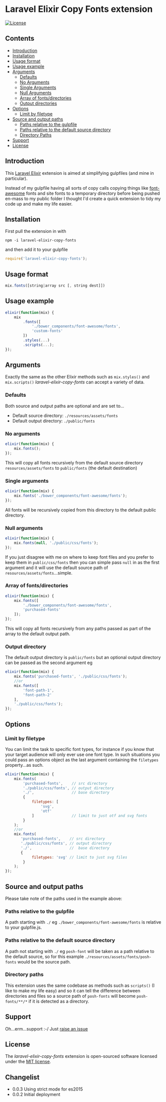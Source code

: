 # Laravel Elixir Copy Fonts extension
[![License](https://poser.pugx.org/laravel/framework/license.svg)](https://packagist.org/packages/laravel/framework)

## Contents
 * [Introduction](#introduction)
 * [Installation](https://github.com/GrandadEvans/laravel-elixir-copy-fonts#installation)
 * [Usage format](https://github.com/GrandadEvans/laravel-elixir-copy-fonts#usage-format)
 * [Usage example](https://github.com/GrandadEvans/laravel-elixir-copy-fonts#usage-example)
 * [Arguments](https://github.com/GrandadEvans/laravel-elixir-copy-fonts#arguments)
    * [Defaults](https://github.com/GrandadEvans/laravel-elixir-copy-fonts#defaults)
    * [No Arguments](https://github.com/GrandadEvans/laravel-elixir-copy-fonts#no-arguments)
    * [Single Arguments](https://github.com/GrandadEvans/laravel-elixir-copy-fonts#single-arguments)
    * [Null Arguments](https://github.com/GrandadEvans/laravel-elixir-copy-fonts#null-arguments)
    * [Array of fonts/directories](https://github.com/GrandadEvans/laravel-elixir-copy-fonts#array-of-fontsdirectories)
    * [Output directories](https://github.com/GrandadEvans/laravel-elixir-copy-fonts#output-directories)
 * [Options](https://github.com/GrandadEvans/laravel-elixir-copy-fonts#options)
    * [Limit by filetype](https://github.com/GrandadEvans/laravel-elixir-copy-fonts#limit-by-filetype)
 * [Source and output paths](https://github.com/GrandadEvans/laravel-elixir-copy-fonts#source-and-output-paths)
    * [Paths relative to the gulpfile](https://github.com/GrandadEvans/laravel-elixir-copy-fonts#paths-relative-to-the-gulpfile)
    * [Paths relative to the default source directory](https://github.com/GrandadEvans/laravel-elixir-copy-fonts#paths-relative-to-the-default-source-directory)
    * [Directory Paths](https://github.com/GrandadEvans/laravel-elixir-copy-fonts#directory-paths)
 * [Support](https://github.com/GrandadEvans/laravel-elixir-copy-fonts#support)
 * [License](https://github.com/GrandadEvans/laravel-elixir-copy-fonts#license)

## Introduction
This [Laravel Elixir](https://laravel.com/docs/master/elixir) extension is aimed at simplifying gulpfiles 
(and mine in particular).

Instead of my gulpfile having all sorts of copy calls copying things
like [font-awesome](http://fontawesome.io/) fonts and site fonts to a temporary directory before 
being pushed en-mass to my public folder I thought I'd create a quick 
extension to tidy my code up and make my life easier.

## Installation
First pull the extension in with
```shell
npm -i laravel-elixir-copy-fonts
```
and then add it to your gulpfile
```javascript
require('laravel-elixir-copy-fonts');
```

## Usage format
```javascript
mix.fonts([string|array src [, string dest]])
```

## Usage example
```javascript
elixir(function(mix) {
    mix
        .fonts([
            './bower_components/font-awesome/fonts',
            'custom-fonts'
        ])
        .styles(...)
        .scripts(...);
});
```

## Arguments
Exactly the same as the other Elixir methods such as `mix.styles()`
 and `mix.scripts()` *laravel-elixir-copy-fonts* can accept a 
 variety of data.

### Defaults
Both source and output paths are optional and are set to...
 * Default source directory: `./resources/assets/fonts`
 * Default output directory: `./public/fonts`
 
### No arguments
```javascript
elixir(function(mix) {
    mix.fonts();
});
```
This will copy all fonts recursively from the default source directory
`resources/assets/fonts` to `public/fonts` (the default 
destination)

### Single arguments
```javascript
elixir(function(mix) {
    mix.fonts('./bower_components/font-awesome/fonts');
});
```
All fonts will be recursively copied from this directory to the default
public directory.

### Null arguments
```javascript
elixir(function(mix) {
    mix.fonts(null, './public/css/fonts');
});
```
If you just disagree with me on where to keep font files and you prefer
 to keep them in `public/css/fonts` then you can simple pass `null` in
 as the first argument and it will use the default source path of
 `resources/assets/fonts`...simple.

### Array of fonts/directories
```javascript
elixir(function(mix) {
    mix.fonts([
        './bower_components/font-awesome/fonts',
        'purchased-fonts'
    ]);
});
```
This will copy all fonts recursively from any paths passed as part of
the array to the default output path.

### Output directory
The default output directory is `public/fonts` but an optional 
output directory can be passed as the second argument eg
```javascript
elixir(function(mix) {
    mix.fonts('purchased-fonts', './public/css/fonts');
    //or
    mix.fonts([
        'font-path-1',
        'font-path-2'
    ],
    './public/css/fonts');
});
```

## Options
### Limit by filetype
You can limit the task to specific font types, for instance if you know
 that your target audience will only ever use one font type. In such 
 situations you could pass an options object as the last argument 
 containing the `filetypes` property...as such.
```javascript
elixir(function(mix) {
    mix.fonts(
        'purchased-fonts',    // src directory
        './public/css/fonts', // output directory
        './',                 // base directory
        {
            filetypes: [
                'svg',
                'otf'
            ]                 // limit to just otf and svg fonts
        }
    );
    //or
    mix.fonts(
       'purchased-fonts',    // src directory
       './public/css/fonts', // output directory
       './',                 //  base directory
       {
            filetypes: 'svg' // limit to just svg files
        }
    );
});
```

## Source and output paths
Please take note of the paths used in the example above:
### Paths relative to the gulpfile
A path starting with `./` eg 
`./bower_components/font-awesome/fonts` is relative to your 
gulpfile.js.
### Paths relative to the default source directory
A path not starting with `./` eg `posh-font` will be taken 
as a path relative to the default source, so for this example 
`./resources/assets/fonts/posh-fonts` would be the source path.

### Directory paths
This extension uses the same codebase as methods such as `scripts()`
 (I like to make my life easy) and so it can tell the difference between
directories and files so a source path of `posh-fonts` will become
`posh-fonts/**/*` if it is detected as a directory.

## Support
Oh...erm...support :-/ Just [raise an issue](https://github.com/GrandadEvans/laravel-elixir-copy-fonts/issues])

## License

The *laravel-elixir-copy-fonts* extension is open-sourced software licensed under the [MIT license](http://opensource.org/licenses/MIT).

## Changelist
* 0.0.3 Using strict mode for es2015
* 0.0.2 Initial deployment
